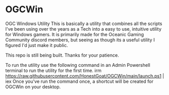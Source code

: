 # OGCWin
OGC Windows Utility
This is basically a utility that combines all the scripts I've been using over the years as a Tech into
a easy to use, intuitive utility for Windows gamers. It is primarily made for the Oceanic Gaming Community discord members,
but seeing as though its a useful utility I figured I'd just make it public.

This repo is still being built. Thanks for your patience.

To run the utility use the following command in an Admin Powershell terminal to run the utility for the first time.
irm https://raw.githubusercontent.com/HonestGoat/OGCWin/main/launch.ps1 | iex
Once you've run the command once, a shortcut will be created for OGCWin on your desktop.
